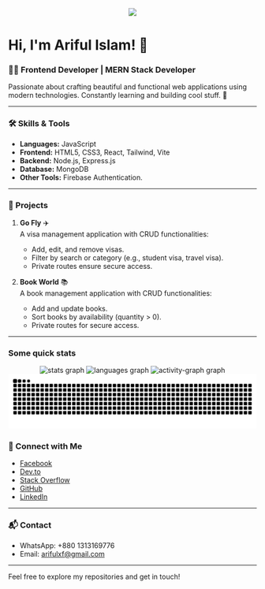 <div align="center">
  <img height="256" src="https://i.ibb.co.com/m06tKhX/Blue-Corporate-Linkedin-Article-Cover-image.png"  />
</div>

###

# Hi, I'm Ariful Islam! 👋

### 👨‍💻 Frontend Developer | MERN Stack Developer

Passionate about crafting beautiful and functional web applications using modern technologies. Constantly learning and building cool stuff. 🚀

---

### 🛠️ Skills & Tools

- **Languages:** JavaScript  
- **Frontend:** HTML5, CSS3, React, Tailwind, Vite  
- **Backend:** Node.js, Express.js  
- **Database:** MongoDB  
- **Other Tools:** Firebase Authentication.
---

### 🌟 Projects

1. **Go Fly** ✈️  
   A visa management application with CRUD functionalities:  
   - Add, edit, and remove visas.  
   - Filter by search or category (e.g., student visa, travel visa).  
   - Private routes ensure secure access.

2. **Book World** 📚  
   A book management application with CRUD functionalities:  
   - Add and update books.  
   - Sort books by availability (quantity > 0).  
   - Private routes for secure access.

---

<h3 align="left">Some quick stats</h3>

<div align="center">
  <img src="https://github-readme-stats.vercel.app/api?username=ariful97768&hide_title=false&hide_rank=false&show_icons=true&include_all_commits=true&count_private=true&disable_animations=false&theme=dracula&locale=en&hide_border=true&order=1" height="180" alt="stats graph"  />
  <img src="https://github-readme-stats.vercel.app/api/top-langs?username=ariful97768&locale=en&hide_title=false&layout=compact&card_width=320&langs_count=5&theme=dracula&hide_border=true&order=2" height="180" alt="languages graph"  />
  <img src="https://github-readme-activity-graph.vercel.app/graph?username=ariful97768&radius=16&theme=react&area=false&order=5" height="300" alt="activity-graph graph"  />
</div>

<img src="https://raw.githubusercontent.com/ariful97768/ariful97768/output/snake.svg" alt="Snake animation" />

### 🔗 Connect with Me

- [Facebook](https://www.facebook.com/)  
- [Dev.to](https://dev.to/ariful9776)  
- [Stack Overflow](https://stackoverflow.com/users/28558589/ariful-islam)  
- [GitHub](https://github.com/ariful97768)  
- [LinkedIn](https://www.linkedin.com/in/arifulxf)  

---

### 📬 Contact

- WhatsApp: +880 1313169776  
- Email: arifulxf@gmail.com  

---

Feel free to explore my repositories and get in touch!


